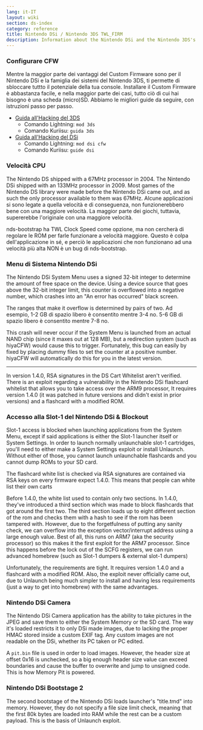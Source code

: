 ```yaml
---
lang: it-IT
layout: wiki
section: ds-index
category: reference
title: Nintendo DSi / Nintendo 3DS TWL_FIRM
description: Information about the Nintendo DSi and the Nintendo 3DS's TWL_FIRM
---
```


### Configurare CFW
Mentre la maggior parte dei vantaggi del Custom Firmware sono per il Nintendo DSi e la famiglia dei sistemi del Nintendo 3DS, ti permette di sbloccare tuttto il potenziale della tua console. Installare il Custom Firmware è abbastanza facile, e nella maggior parte dei casi, tutto ciò di cui hai bisogno è una scheda (micro)SD. Abbiamo le migliori guide da seguire, con istruzioni passo per passo.

- [Guida all'Hacking del 3DS](https://3ds.hacks.guide)
  - Comando Lightning: `mod 3ds`
  - Comando Kuriisu: `guida 3ds`
- [Guida all'Hacking del DSi](https://dsi.cfw.guide)
  - Comando Lightning: `mod dsi cfw`
  - Comando Kuriisu: `guide dsi`

### Velocità CPU
The Nintendo DS shipped with a 67MHz processor in 2004. The Nintendo DSi shipped with an 133MHz processor in 2009. Most games of the Nintendo DS library were made before the Nintendo DSi came out, and as such the only processor available to them was 67MHz. Alcune applicazioni si sono legate a quella velocità e di conseguenza, non funzionerebbero bene con una maggiore velocità. La maggior parte dei giochi, tuttavia, supererebbe l'originale con una maggiore velocità.

nds-bootstrap ha TWL Clock Speed come opzione, ma non cercherà di regolare le ROM per farle funzionare a velocità maggiore. Questo è colpa dell'applicazione in sé, e perciò le applicazioni che non funzionano ad una velocità più alta NON è un bug di nds-bootstrap.

### Menu di Sistema Nintendo DSi
The Nintendo DSi System Menu uses a signed 32-bit integer to determine the amount of free space on the device. Using a device source that goes above the 32-bit integer limit, this counter is overflowed into a negative number, which crashes into an "An error has occurred" black screen.

The ranges that make it overflow is determined by pairs of two. Ad esempio, 1-2 GB di spazio libero è consentito mentre 3-4 no. 5-6 GB di spazio libero è consentito mentre 7-8 no.

This crash will never occur if the System Menu is launched from an actual NAND chip (since it maxes out at 128 MB), but a redirection system (such as hiyaCFW) would cause this to trigger. Fortunately, this bug can easily by fixed by placing dummy files to set the counter at a positive number. hiyaCFW will automatically do this for you in the latest version.

-----

In version 1.4.0, RSA signatures in the DS Cart Whitelist aren't verified. There is an exploit regarding a vulnerability in the Nintendo DSi flashcard whitelist that allows you to take access over the ARM9 processor, It requires version 1.4.0 (it was patched in future versions and didn't exist in prior versions) and a flashcard with a modified ROM.

### Accesso alla Slot-1 del Nintendo DSi & Blockout
Slot-1 access is blocked when launching applications from the System Menu, except if said applications is either the Slot-1 launcher itself or System Settings. In order to launch normally unlaunchable slot-1 cartridges, you'll need to either make a System Settings exploit or install Unlaunch. Without either of those, you cannot launch unlaunchable flashcards and you cannot dump ROMs to your SD card.

The flashcard white list is checked via RSA signatures are contained via RSA keys on every firmware expect 1.4.0. This means that people can white list their own carts

Before 1.4.0, the white list used to contain only two sections. In 1.4.0, they've introduced a third section which was made to block flashcards that got around the first two. The third section loads up to eight different section of the rom and checks them with a hash to see if the rom has been tampered with. However, due to the forgetfulness of putting any sanity check, we can overflow into the exception vector/interrupt address using a large enough value. Best of all, this runs on ARM7 (aka the security processor) so this makes it the first exploit for the ARM7 processor. Since this happens before the lock out of the SCFG registers, we can run advanced homebrew (such as Slot-1 dumpers & external slot-1 dumpers)

Unfortunately, the requirements are tight. It requires version 1.4.0 and a flashcard with a modified ROM. Also, the exploit never officially came out, due to Unlaunch being much simpler to install and having less requirements (just a way to get into homebrew) with the same advantages.

### Nintendo DSi Camera
The Nintendo DSi Camera application has the ability to take pictures in the JPEG and save them to either the System Memory or the SD card. The way it's loaded restricts it to only DSi made images, due to lacking the proper HMAC stored inside a custom EXIF tag. Any custom images are not readable on the DSi, whether its PC taken or PC edited.

A `pit.bin` file is used in order to load images. However, the header size at offset 0x16 is unchecked, so a big enough header size value can exceed boundaries and cause the buffer to overwrite and jump to unsigned code. This is how Memory Pit is powered.

### Nintendo DSi Bootstage 2
The second bootstage of the Nintendo DSi loads launcher's "title.tmd" into memory. However, they do not specify a file size limit check, meaning that the first 80k bytes are loaded into RAM while the rest can be a custom payload. This is the basis of Unlaunch exploit.
